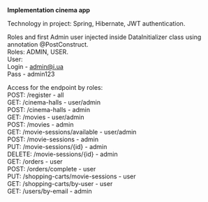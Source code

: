 **Implementation cinema app**
 
Technology in project: Spring, Hibernate, JWT authentication.

Roles and first Admin user injected inside DataInitializer class using annotation @PostConstruct.<br/>
Roles: ADMIN, USER.<br/>
User:<br/>
Login - admin@i.ua<br/>
Pass - admin123

Access for the endpoint by roles:<br/>
POST: /register - all<br/>
GET: /cinema-halls - user/admin<br/>
POST: /cinema-halls - admin<br/>
GET: /movies - user/admin<br/>
POST: /movies - admin<br/>
GET: /movie-sessions/available - user/admin<br/>
POST: /movie-sessions - admin<br/>
PUT: /movie-sessions/{id} - admin<br/>
DELETE: /movie-sessions/{id} - admin<br/>
GET: /orders - user<br/>
POST: /orders/complete - user<br/>
PUT: /shopping-carts/movie-sessions - user<br/>
GET: /shopping-carts/by-user - user<br/>
GET: /users/by-email - admin<br/>